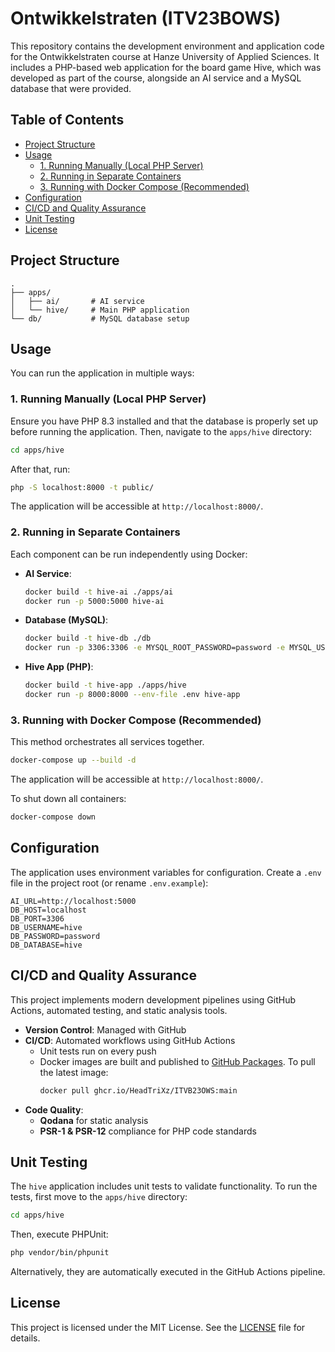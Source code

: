 # Ontwikkelstraten (ITV23BOWS)

This repository contains the development environment and application code for the Ontwikkelstraten course at Hanze University of Applied Sciences. It includes a PHP-based web application for the board game Hive, which was developed as part of the course, alongside an AI service and a MySQL database that were provided.

## Table of Contents
- [Project Structure](#project-structure)
- [Usage](#usage)
    - [1. Running Manually (Local PHP Server)](#1-running-manually-local-php-server)
    - [2. Running in Separate Containers](#2-running-in-separate-containers)
    - [3. Running with Docker Compose (Recommended)](#3-running-with-docker-compose-recommended)
- [Configuration](#configuration)
- [CI/CD and Quality Assurance](#cicd-and-quality-assurance)
- [Unit Testing](#unit-testing)
- [License](#license)

## Project Structure
```
.
├── apps/
│   ├── ai/       # AI service
│   └── hive/     # Main PHP application
└── db/           # MySQL database setup
```

## Usage
You can run the application in multiple ways:

### 1. Running Manually (Local PHP Server)
Ensure you have PHP 8.3 installed and that the database is properly set up before running the application. Then, navigate to the `apps/hive` directory:
```sh
cd apps/hive
```
After that, run:
```sh
php -S localhost:8000 -t public/
```
The application will be accessible at `http://localhost:8000/`.

### 2. Running in Separate Containers
Each component can be run independently using Docker:

- **AI Service**:
  ```sh
  docker build -t hive-ai ./apps/ai
  docker run -p 5000:5000 hive-ai
  ```
- **Database (MySQL)**:
  ```sh
  docker build -t hive-db ./db
  docker run -p 3306:3306 -e MYSQL_ROOT_PASSWORD=password -e MYSQL_USER=hive -e MYSQL_PASSWORD=password -e MYSQL_DATABASE=hive hive-db
  ```
- **Hive App (PHP)**:
  ```sh
  docker build -t hive-app ./apps/hive
  docker run -p 8000:8000 --env-file .env hive-app
  ```

### 3. Running with Docker Compose (Recommended)
This method orchestrates all services together.
```sh
docker-compose up --build -d
```
The application will be accessible at `http://localhost:8000/`.

To shut down all containers:
```sh
docker-compose down
```

## Configuration
The application uses environment variables for configuration. Create a `.env` file in the project root (or rename `.env.example`):
```
AI_URL=http://localhost:5000
DB_HOST=localhost
DB_PORT=3306
DB_USERNAME=hive
DB_PASSWORD=password
DB_DATABASE=hive
```

## CI/CD and Quality Assurance
This project implements modern development pipelines using GitHub Actions, automated testing, and static analysis tools.

- **Version Control**: Managed with GitHub
- **CI/CD**: Automated workflows using GitHub Actions
    - Unit tests run on every push
    - Docker images are built and published to [GitHub Packages](https://github.com/HeadTriXz/ITVB23OWS/pkgs/container/ITVB23OWS). To pull the latest image:
        ```sh
        docker pull ghcr.io/HeadTriXz/ITVB23OWS:main
        ```
- **Code Quality**:
    - **Qodana** for static analysis
    - **PSR-1 & PSR-12** compliance for PHP code standards

## Unit Testing
The `hive` application includes unit tests to validate functionality. To run the tests, first move to the `apps/hive` directory:
```sh
cd apps/hive
```
Then, execute PHPUnit:
```sh
php vendor/bin/phpunit
```
Alternatively, they are automatically executed in the GitHub Actions pipeline.

## License
This project is licensed under the MIT License. See the [LICENSE](LICENSE) file for details.
